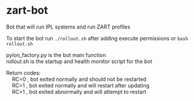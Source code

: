 # zart-bot
Bot that will run IPL systems and run ZART profiles

To start the bot run `./rollout.sh` after adding execute permissions or `bash rollout.sh`

pylon_factory.py is the bot main function</br>
rollout.sh is the startup and health monitor script for the bot

Return codes:
  </br>&nbsp;&nbsp;&nbsp;&nbsp;RC=0 , bot exited normally and should not be restarted
  </br>&nbsp;&nbsp;&nbsp;&nbsp;RC=1 , bot exited normally and will restart after updating
  </br>&nbsp;&nbsp;&nbsp;&nbsp;RC>1 , bot exited abnormally and will attempt to restart
